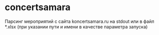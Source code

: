# concertsamara
Парсинг мероприятий с сайта koncertsamara.ru на stdout или в файл *.xlsx (при указании пути и имени в качестве параметра запуска)
